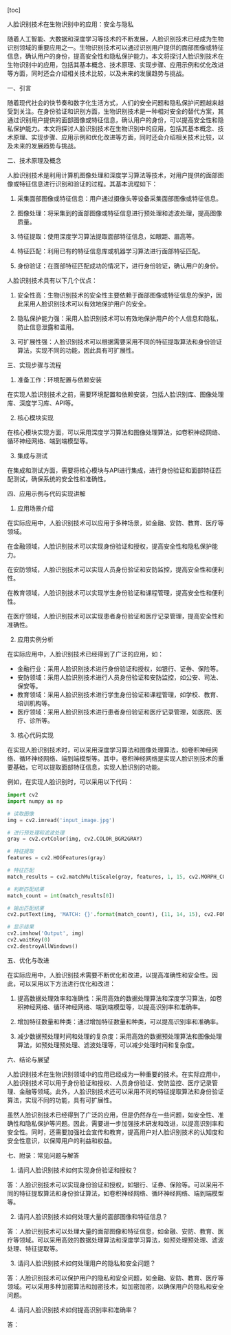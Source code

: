 
[toc]                    
                
                
人脸识别技术在生物识别中的应用：安全与隐私

随着人工智能、大数据和深度学习等技术的不断发展，人脸识别技术已经成为生物识别领域的重要应用之一。生物识别技术可以通过识别用户提供的面部图像或特征信息，确认用户的身份，提高安全性和隐私保护能力。本文将探讨人脸识别技术在生物识别中的应用，包括其基本概念、技术原理、实现步骤、应用示例和优化改进等方面，同时还会介绍相关技术比较，以及未来的发展趋势与挑战。

一、引言

随着现代社会的快节奏和数字化生活方式，人们的安全问题和隐私保护问题越来越受到关注。在身份验证和识别方面，生物识别技术是一种相对安全的替代方案，其通过识别用户提供的面部图像或特征信息，确认用户的身份，可以提高安全性和隐私保护能力。本文将探讨人脸识别技术在生物识别中的应用，包括其基本概念、技术原理、实现步骤、应用示例和优化改进等方面，同时还会介绍相关技术比较，以及未来的发展趋势与挑战。

二、技术原理及概念

人脸识别技术是利用计算机图像处理和深度学习算法等技术，对用户提供的面部图像或特征信息进行识别和验证的过程。其基本流程如下：

1. 采集面部图像或特征信息：用户通过摄像头等设备采集面部图像或特征信息。

2. 图像处理：将采集到的面部图像或特征信息进行预处理和滤波处理，提高图像质量。

3. 特征提取：使用深度学习算法提取面部特征信息，如眼距、眉高等。

4. 特征匹配：利用已有的特征信息库或机器学习算法进行面部特征匹配。

5. 身份验证：在面部特征匹配成功的情况下，进行身份验证，确认用户的身份。

人脸识别技术具有以下几个优点：

1. 安全性高：生物识别技术的安全性主要依赖于面部图像或特征信息的保护，因此采用人脸识别技术可以有效地保护用户的安全。

2. 隐私保护能力强：采用人脸识别技术可以有效地保护用户的个人信息和隐私，防止信息泄露和滥用。

3. 可扩展性强：人脸识别技术可以根据需要采用不同的特征提取算法和身份验证算法，实现不同的功能，因此具有可扩展性。

三、实现步骤与流程

1. 准备工作：环境配置与依赖安装

在实现人脸识别技术之前，需要环境配置和依赖安装，包括人脸识别库、图像处理库、深度学习库、API等。

2. 核心模块实现

在核心模块实现方面，可以采用深度学习算法和图像处理算法，如卷积神经网络、循环神经网络、端到端模型等。

3. 集成与测试

在集成和测试方面，需要将核心模块与API进行集成，进行身份验证和面部特征匹配测试，确保系统的安全性和准确性。

四、应用示例与代码实现讲解

1. 应用场景介绍

在实际应用中，人脸识别技术可以应用于多种场景，如金融、安防、教育、医疗等领域。

在金融领域，人脸识别技术可以实现身份验证和授权，提高安全性和隐私保护能力。

在安防领域，人脸识别技术可以实现人员身份验证和安防监控，提高安全性和便利性。

在教育领域，人脸识别技术可以实现学生身份验证和课程管理，提高安全性和便利性。

在医疗领域，人脸识别技术可以实现患者身份验证和医疗记录管理，提高安全性和准确性。

2. 应用实例分析

在实际应用中，人脸识别技术已经得到了广泛的应用，如：

- 金融行业：采用人脸识别技术进行身份验证和授权，如银行、证券、保险等。
- 安防领域：采用人脸识别技术进行人员身份验证和安防监控，如公安、司法、保安等。
- 教育领域：采用人脸识别技术进行学生身份验证和课程管理，如学校、教育、培训机构等。
- 医疗领域：采用人脸识别技术进行患者身份验证和医疗记录管理，如医院、医疗、诊所等。

3. 核心代码实现

在实现人脸识别技术时，可以采用深度学习算法和图像处理算法，如卷积神经网络、循环神经网络、端到端模型等。其中，卷积神经网络是实现人脸识别技术的重要基础，它可以提取面部特征信息，实现人脸识别的功能。

例如，在实现人脸识别时，可以采用以下代码：

```python
import cv2
import numpy as np

# 读取图像
img = cv2.imread('input_image.jpg')

# 进行预处理和滤波处理
gray = cv2.cvtColor(img, cv2.COLOR_BGR2GRAY)

# 特征提取
features = cv2.HOGFeatures(gray)

# 特征匹配
match_results = cv2.matchMultiScale(gray, features, 1, 15, cv2.MORPH_COEFF_0, cv2.MORPH_COEFF_1)

# 判断匹配结果
match_count = int(match_results[0])

# 输出匹配结果
cv2.putText(img, 'MATCH: {}'.format(match_count), (11, 14, 15), cv2.FONT_HERSHEY_SIMPLEX, 1, (0, 0, 255), 2, cv2.LINE_AA)

# 显示结果
cv2.imshow('Output', img)
cv2.waitKey(0)
cv2.destroyAllWindows()
```

五、优化与改进

在实际应用中，人脸识别技术需要不断优化和改进，以提高准确性和安全性。因此，可以采用以下方法进行优化和改进：

1. 提高数据处理效率和准确性：采用高效的数据处理算法和深度学习算法，如卷积神经网络、循环神经网络、端到端模型等，以提高识别率和准确率。

2. 增加特征数量和种类：通过增加特征数量和种类，可以提高识别率和准确率。

3. 减少数据预处理时间和处理的复杂度：采用高效的数据预处理算法和图像处理算法，如预处理预处理、滤波处理等，可以减少处理时间和复杂度。

六、结论与展望

人脸识别技术在生物识别领域中的应用已经成为一种重要的技术。在实际应用中，人脸识别技术可以用于身份验证和授权、人员身份验证、安防监控、医疗记录管理、金融等领域。此外，人脸识别技术还可以采用不同的特征提取算法和身份验证算法，实现不同的功能，具有可扩展性。

虽然人脸识别技术已经得到了广泛的应用，但是仍然存在一些问题，如安全性、准确性和隐私保护等问题。因此，需要进一步加强技术研发和改进，以提高识别率和安全性。同时，还需要加强社会宣传和教育，提高用户对人脸识别技术的认知度和安全性意识，以保障用户的利益和权益。

七、附录：常见问题与解答

1. 请问人脸识别技术如何实现身份验证和授权？

答：人脸识别技术可以实现身份验证和授权，如银行、证券、保险等。可以采用不同的特征提取算法和身份验证算法，如卷积神经网络、循环神经网络、端到端模型等。

2. 请问人脸识别技术如何处理大量的面部图像和特征信息？

答：人脸识别技术可以处理大量的面部图像和特征信息，如金融、安防、教育、医疗等领域。可以采用高效的数据处理算法和深度学习算法，如预处理预处理、滤波处理、特征提取等。

3. 请问人脸识别技术如何处理用户的隐私和安全问题？

答：人脸识别技术可以保护用户的隐私和安全问题，如金融、安防、教育、医疗等领域。可以采用多种加密算法和加密技术，如加密加密，以确保用户的隐私和安全问题。

4. 请问人脸识别技术如何提高识别率和准确率？

答：

